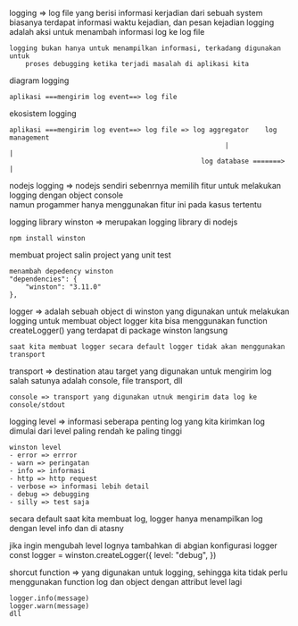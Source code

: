 logging => log file yang berisi informasi kerjadian dari sebuah system
    biasanya terdapat informasi waktu kejadian, dan pesan kejadian
    logging adalah aksi untuk menambah informasi log ke log file

    logging bukan hanya untuk menampilkan informasi, terkadang digunakan untuk
        proses debugging ketika terjadi masalah di aplikasi kita

diagram logging
    
    aplikasi ===mengirim log event==> log file

ekosistem logging
    
    aplikasi ===mengirim log event==> log file => log aggregator    log management
                                                          |               |
                                                    log database =======> |

nodejs logging => nodejs sendiri sebenrnya memilih fitur untuk melakukan logging dengan object console    
    namun progammer hanya menggunakan fitur ini pada kasus tertentu

logging library
    winston => merupakan logging library di nodejs

    npm install winston

membuat project
    salin project yang unit test

    menambah depedency winston
    "dependencies": {
        "winston": "3.11.0"
    },

logger => adalah sebuah object di winston yang digunakan untuk melakukan logging
    untuk membuat object logger kita bisa menggunakan function
        createLogger() yang terdapat di package winston langsung

    saat kita membuat logger secara default logger tidak akan menggunakan transport

transport => destination atau target yang digunakan untuk mengirim log
    salah satunya adalah console, file transport, dll

    console => transport yang digunakan utnuk mengirim data log ke console/stdout

logging level => informasi seberapa penting log yang kita kirimkan
    log dimulai dari level paling rendah ke paling tinggi

    winston level
    - error => errror
    - warn => peringatan
    - info => informasi
    - http => http request
    - verbose => informasi lebih detail
    - debug => debugging
    - silly => test saja

secara default saat kita membuat log, logger hanya menampilkan log dengan level info dan di atasny

jika ingin mengubah level lognya tambahkan di abgian konfigurasi logger
    const logger = winston.createLogger({
        level: "debug",
    })

shorcut function => yang digunakan untuk logging,
    sehingga kita tidak perlu menggunakan function log dan object dengan attribut level lagi

    logger.info(message)
    logger.warn(message)
    dll

